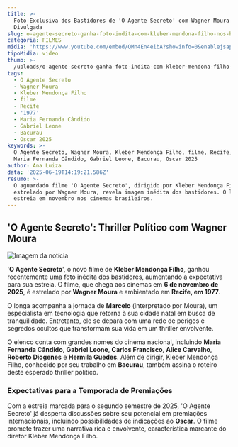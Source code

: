```yaml
---
title: >-
  Foto Exclusiva dos Bastidores de 'O Agente Secreto' com Wagner Moura é
  Divulgada
slug: o-agente-secreto-ganha-foto-indita-com-kleber-mendona-filho-nos-bastidores
categoria: FILMES
midia: 'https://www.youtube.com/embed/QMn4En4eibA?showinfo=0&enablejsapi=1'
tipoMidia: video
thumb: >-
  /uploads/o-agente-secreto-ganha-foto-indita-com-kleber-mendona-filho-nos-bastidores-thumb.png
tags:
  - O Agente Secreto
  - Wagner Moura
  - Kleber Mendonça Filho
  - filme
  - Recife
  - '1977'
  - Maria Fernanda Cândido
  - Gabriel Leone
  - Bacurau
  - Oscar 2025
keywords: >-
  O Agente Secreto, Wagner Moura, Kleber Mendonça Filho, filme, Recife, 1977,
  Maria Fernanda Cândido, Gabriel Leone, Bacurau, Oscar 2025
author: Ana Luiza
data: '2025-06-19T14:19:21.586Z'
resumo: >-
  O aguardado filme 'O Agente Secreto', dirigido por Kleber Mendonça Filho e
  estrelado por Wagner Moura, revela imagem inédita dos bastidores. O longa
  estreia em novembro nos cinemas brasileiros.
---
```


## 'O Agente Secreto': Thriller Político com Wagner Moura

![Imagem da notícia](https://cdn.ome.lt/_AOvsdRL-pt2zbsxiYSLZQxot9A=/fit-in/837x500/smart/uploads/conteudo/fotos/o-agente-secreto-kleber_HdKRd6Y.png)

'**O Agente Secreto**', o novo filme de **Kleber Mendonça Filho**, ganhou recentemente uma foto inédita dos bastidores, aumentando a expectativa para sua estreia. O filme, que chega aos cinemas em **6 de novembro de 2025**, é estrelado por **Wagner Moura** e ambientado em **Recife, em 1977**.

O longa acompanha a jornada de **Marcelo** (interpretado por Moura), um especialista em tecnologia que retorna à sua cidade natal em busca de tranquilidade. Entretanto, ele se depara com uma rede de perigos e segredos ocultos que transformam sua vida em um thriller envolvente.

O elenco conta com grandes nomes do cinema nacional, incluindo **Maria Fernanda Cândido**, **Gabriel Leone**, **Carlos Francisco**, **Alice Carvalho**, **Roberto Diogenes** e **Hermila Guedes**. Além de dirigir, Kleber Mendonça Filho, conhecido por seu trabalho em **Bacurau**, também assina o roteiro deste esperado thriller político.

### Expectativas para a Temporada de Premiações

Com a estreia marcada para o segundo semestre de 2025, 'O Agente Secreto' já desperta discussões sobre seu potencial em premiações internacionais, incluindo possibilidades de indicações ao **Oscar**. O filme promete trazer uma narrativa rica e envolvente, característica marcante do diretor Kleber Mendonça Filho.
